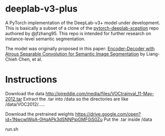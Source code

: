 # deeplab-v3-plus

A PyTorch implementation of the DeepLab-v3+ model under development.
This is basically a subset of a clone of the
[pytorch-deeplab-xception](https://github.com/jfzhang95/pytorch-deeplab-xception)
repo authored by @jfzhang95. This repo is intended for
further research on instance-level semantic segmentation.

The model was originally proposed in this paper:
[Encoder-Decoder with Atrous Separable Convolution for
Semantic Image Segmentation](https://arxiv.org/abs/1802.02611)
by Liang-Chieh Chen, et al. 

# Instructions

Download the data http://pjreddie.com/media/files/VOCtrainval_11-May-2012.tar
Extract the .tar into /data so the directories are like /data/VOC2012/.....

Download the pretrained weights https://drive.google.com/open?id=1NwcwlWqA-0HqAPk3dSNNPipGMF0iS0Zu
Put the .tar inside /data

run.sh
